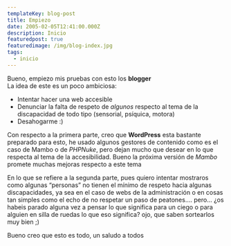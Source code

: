 ```yaml
---
templateKey: blog-post
title: Empiezo
date: 2005-02-05T12:41:00.000Z
description: Inicio
featuredpost: true
featuredimage: /img/blog-index.jpg
tags:
  - inicio
---
```

Bueno, empiezo mis pruebas con esto los **blogger**\
La idea de este es un poco ambiciosa:

* Intentar hacer una web accesible
* Denunciar la falta de respeto de *algunos* respecto al tema de la discapacidad de todo tipo (sensorial, psíquica, motora)
* Desahogarme :)

Con respecto a la primera parte, creo que **WordPress** esta bastante preparado para esto, he usado algunos gestores de contenido como es el caso de Mambo o de *PHPNuke*, pero dejan mucho que desear en lo que respecta al tema de la accesibilidad. Bueno la próxima versión de *Mambo* promete muchas mejoras respecto a este tema

En lo que se refiere a la segunda parte, pues quiero intentar mostraros como algunas “personas” no tienen el mínimo de respeto hacia algunas discapacidades, ya sea en el caso de webs de la administración o en cosas tan simples como el echo de no respetar un paso de peatones…. pero… ¿os habeis parado alguna vez a pensar lo que significa para un ciego o para alguien en silla de ruedas lo que eso significa? ojo, que saben sortearlos muy bien ;)

Bueno creo que esto es todo, un saludo a todos